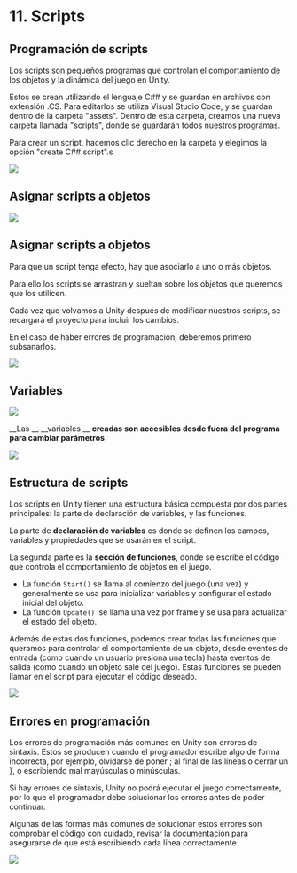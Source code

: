 # 11. Scripts

## Programación de scripts

Los scripts son pequeños programas que controlan el comportamiento de los objetos y la dinámica del juego en Unity.

Estos se crean utilizando el lenguaje C##  y se guardan en archivos con extensión .CS. Para editarlos se utiliza Visual Studio Code, y se guardan dentro de la carpeta "assets". Dentro de esta carpeta, creamos una nueva carpeta llamada "scripts", donde se guardarán todos nuestros programas.

Para crear un script, hacemos clic derecho en la carpeta y elegimos la opción "create C##  script".s

![](img%5CTaller%20de%20creaci%C3%B3n%20de%20videojuegos18.png)

## Asignar scripts a objetos

![](img%5CTaller%20de%20creaci%C3%B3n%20de%20videojuegos19.png)

## Asignar scripts a objetos

Para que un script tenga efecto, hay que asociarlo a uno o más objetos.

Para ello los scripts se arrastran y sueltan sobre los objetos que queremos que los utilicen.

Cada vez que volvamos a Unity después de modificar nuestros scripts, se recargará el proyecto para incluir los cambios.

En el caso de haber errores de programación, deberemos primero subsanarlos.

![](img%5CTaller%20de%20creaci%C3%B3n%20de%20videojuegos20.png)

## Variables

![](img%5CTaller%20de%20creaci%C3%B3n%20de%20videojuegos22.png)

__Las __  <span style="color:## 9900FF"> __variables __ </span>  __creadas son accesibles desde fuera del programa para cambiar parámetros__

![](img%5CTaller%20de%20creaci%C3%B3n%20de%20videojuegos23.png)

## Estructura de scripts

Los scripts en Unity tienen una estructura básica compuesta por dos partes principales: la parte de declaración de variables, y las funciones.

La parte de **declaración de variables** es donde se definen los campos, variables y propiedades que se usarán en el script.

La segunda parte es la **sección de funciones**, donde se escribe el código que controla el comportamiento de objetos en el juego.

* La función ``Start()`` se llama al comienzo del juego (una vez) y generalmente se usa para inicializar variables y configurar el estado inicial del objeto.
* La función ``Update() ``se llama una vez por frame y se usa para actualizar el estado del objeto.

Además de estas dos funciones, podemos crear todas las funciones que queramos para controlar el comportamiento de un objeto, desde eventos de entrada (como cuando un usuario presiona una tecla) hasta eventos de salida (como cuando un objeto sale del juego). Estas funciones se pueden llamar en el script para ejecutar el código deseado.

![](img%5CTaller%20de%20creaci%C3%B3n%20de%20videojuegos25.png)

## Errores en programación

Los errores de programación más comunes en Unity son errores de sintaxis. Estos se producen cuando el programador escribe algo de forma incorrecta, por ejemplo, olvidarse de poner ; al final de las líneas o cerrar un \}, o escribiendo mal mayúsculas o minúsculas.

Si hay errores de sintaxis, Unity no podrá ejecutar el juego correctamente, por lo que el programador debe solucionar los errores antes de poder continuar.

Algunas de las formas más comunes de solucionar estos errores son comprobar el código con cuidado, revisar la documentación para asegurarse de que está escribiendo cada línea correctamente

![](img%5CTaller%20de%20creaci%C3%B3n%20de%20videojuegos27.png)
